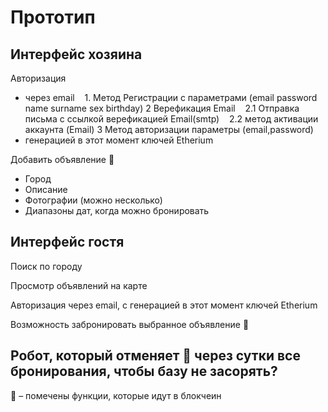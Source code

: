 # Прототип
## Интерфейс хозяина
Авторизация 
* через email 
    1. Метод Регистрации с параметрами (email password name surname sex birthday)
    2 Верефикация Email
    2.1 Отправка письма с ссылкой верефикацией Email(smtp)
    2.2 метод активации аккаунта (Email)
    3 Метод авторизации параметры (email,password)
* генерацией в этот момент ключей Etherium

Добавить объявление :white_square_button:
* Город
* Описание
* Фотографии (можно несколько) 
* Диапазоны дат, когда можно бронировать

## Интерфейс гостя
Поиск по городу

Просмотр объявлений на карте

Авторизация через email, с генерацией в этот момент ключей Etherium

Возможность забронировать выбранное объявление :white_square_button:

## Робот, который отменяет :white_square_button: через сутки все бронирования, чтобы базу не засорять?

:white_square_button: – помечены функции, которые идут в блокчеин
